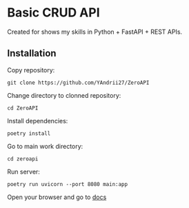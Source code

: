 # Basic CRUD API  
  
Created for shows my skills in Python + FastAPI + REST APIs.  
  
## Installation  
  
Copy repository:  
```
git clone https://github.com/YAndrii27/ZeroAPI
```
Change directory to clonned repository:  
```
cd ZeroAPI
```
Install dependencies:
```
poetry install
```
Go to main work directory:
```
cd zeroapi
```
Run server:
```
poetry run uvicorn --port 8080 main:app  
```  
Open your browser and go to [docs](127.0.0.1:8080/docs)